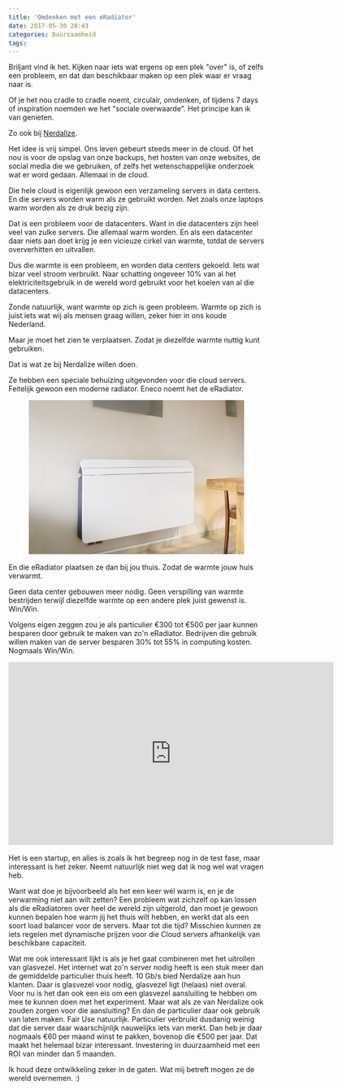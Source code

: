 ```yaml
---
title: 'Omdenken met een eRadiator'
date: 2017-05-30 20:43
categories: Duurzaamheid
tags: 
---
```


Briljant vind ik het. Kijken naar iets wat ergens op een plek "over" is, of zelfs een probleem, en dat dan beschikbaar maken op een plek waar er vraag naar is.

Of je het nou cradle to cradle noemt, circulair, omdenken, of tijdens 7 days of inspiration noemden we het "sociale overwaarde". Het principe kan ik van genieten.

Zo ook bij [Nerdalize](https://www.nerdalize.com/).

Het idee is vrij simpel. Ons leven gebeurt steeds meer in de cloud. Of het nou is voor de opslag van onze backups, het hosten van onze websites, de social media die we gebruiken, of zelfs het wetenschappelijke onderzoek wat er word gedaan. Allemaal in de cloud. 

Die hele cloud is eigenlijk gewoon een verzameling servers in data centers. En die servers worden warm als ze gebruikt worden. Net zoals onze laptops warm worden als ze druk bezig zijn. 

Dat is een probleem voor de datacenters. Want in die datacenters zijn heel veel van zulke servers. Die allemaal warm worden. En als een datacenter daar niets aan doet krijg je een vicieuze cirkel van warmte, totdat de servers oververhitten en uitvallen.

Dus die warmte is een probleem, en worden data centers gekoeld. Iets wat bizar veel stroom verbruikt. Naar schatting ongeveer 10% van al het elektriciteitsgebruik in de wereld word gebruikt voor het koelen van al die datacenters.

Zonde natuurlijk, want warmte op zich is geen probleem. Warmte op zich is juist iets wat wij als mensen graag willen, zeker hier in ons koude Nederland.

Maar je moet het zien te verplaatsen. Zodat je diezelfde warmte nuttig kunt gebruiken.

Dat is wat ze bij Nerdalize willen doen.

Ze hebben een speciale behuizing uitgevonden voor die cloud servers. Feitelijk gewoon een moderne radiator. Eneco noemt het de eRadiator.

<figure class="align-center">
  <img src="/assets/img/eradiator.jpeg" alt="eRadiator van Nerdalize en Eneco">
</figure>

En die eRadiator plaatsen ze dan bij jou thuis. Zodat de warmte jouw huis verwarmt.

Geen data center gebouwen meer nodig. Geen verspilling van warmte bestrijden terwijl diezelfde warmte op een andere plek juist gewenst is. Win/Win.

Volgens eigen zeggen zou je als particulier €300 tot €500 per jaar kunnen besparen door gebruik te maken van zo'n eRadiator. Bedrijven die gebruik willen maken van de server besparen 30% tot 55% in computing kosten. Nogmaals Win/Win.

<iframe width="640" height="360" src="https://www.youtube-nocookie.com/embed/8XDrnvUKsEE?controls=0&amp;showinfo=0" frameborder="0" allowfullscreen></iframe>

Het is een startup, en alles is zoals ik het begreep nog in de test fase, maar interessant is het zeker. Neemt natuurlijk niet weg dat ik nog wel wat vragen heb.

Want wat doe je bijvoorbeeld als het een keer wél warm is, en je de verwarming niet aan wilt zetten? Een probleem wat zichzelf op kan lossen als die eRadiatoren over heel de wereld zijn uitgerold, dan moet je gewoon kunnen bepalen hoe warm jij het thuis wilt hebben, en werkt dat als een soort load balancer voor de servers. Maar tot die tijd? Misschien kunnen ze iets regelen met dynamische prijzen voor die Cloud servers afhankelijk van beschikbare capaciteit.

Wat me ook interessant lijkt is als je het gaat combineren met het uitrollen van glasvezel. Het internet wat zo'n server nodig heeft is een stuk meer dan de gemiddelde particulier thuis heeft. 10 Gb/s bied Nerdalize aan hun klanten. Daar is glasvezel voor nodig, glasvezel ligt (helaas) niet overal. Voor nu is het dan ook een eis om een glasvezel aansluiting te hebben om mee te kunnen doen met het experiment. Maar wat als ze van Nerdalize ook zouden zorgen voor die aansluiting? En dan de particulier daar ook gebruik van laten maken. Fair Use natuurlijk. Particulier verbruikt dusdanig weinig dat die server daar waarschijnlijk nauwelijks iets van merkt. Dan heb je daar nogmaals €60 per maand winst te pakken, bovenop die €500 per jaar. Dat maakt het helemaal bizar interessant. Investering in duurzaamheid met een ROI van minder dan 5 maanden.

Ik houd deze ontwikkeling zeker in de gaten. Wat mij betreft mogen ze de wereld overnemen. :)